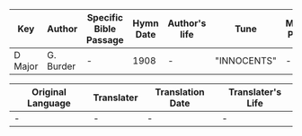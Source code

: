 Key | Author   | Specific Bible Passage     |Hymn Date |Author's life |Tune |Metrical Pattern   |Composer/Source
-- | --------- | ---------------------------|----------|--------------|-----|-------------------|-------------  
D Major |G. Burder |- |1908 |- |"INNOCENTS" |- |A. F. Thibaut

Original Language | Translater | Translation Date   | Translater's Life  
----------------- | --------- | --------------------|-------------     
\- |- |- |-
